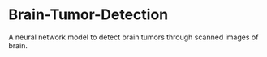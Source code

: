 # Brain-Tumor-Detection
A neural network model to detect brain tumors through scanned images of brain.
